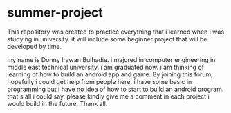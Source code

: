 # summer-project
This repository was created to practice everything that i learned when i was studying in university. it will include some beginner project that will be developed by time.

my name is Donny Irawan Bulhadie. i majored in computer engineering in middle east technical university. i am graduated now. i am thinking of learning of how to build an android app and game. By joining this forum, hopefully i could get help from people here. i have some basic in programming but i have no idea of how to start to build an android program. that's all i could say. please kindly give me a comment in each project i would build in the future. Thank all.
